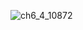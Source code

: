 ![ch6_4_10872](https://user-images.githubusercontent.com/55047686/65113369-e3aa3400-da1d-11e9-8e43-878eff273a89.jpg)
